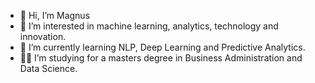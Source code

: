 - 👋 Hi, I’m Magnus
- 👀 I’m interested in machine learning, analytics, technology and innovation.
- 🌱 I’m currently learning NLP, Deep Learning and Predictive Analytics. 
- :man_student: I’m studying for a masters degree in Business Administration and Data Science.

<!--- 
MagnusS0/MagnusS0 is a ✨ special ✨ repository because its `README.md` (this file) appears on your GitHub profile.
You can click the Preview link to take a look at your changes.
--->
